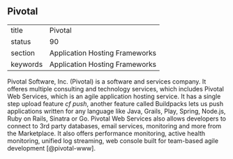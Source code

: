 ## Pivotal


|          |                                |
| -------- | ------------------------------ |
| title    | Pivotal                        | 
| status   | 90                             |
| section  | Application Hosting Frameworks |
| keywords | Application Hosting Frameworks |



Pivotal Software, Inc. (Pivotal) is a software and services
company. It offeres multiple consulting and technology services, which
includes Pivotal Web Services, which is an agile application hosting
service. It has a single step upload feature *cf push*, another
feature called Buildpacks lets us push applications written for any
language like Java, Grails, Play, Spring, Node.js, Ruby on Rails,
Sinatra or Go. Pivotal Web Services also allows developers to connect
to 3rd party databases, email services, monitoring and more from the
Marketplace. It also offers performance monitoring, active health
monitoring, unified log streaming, web console built for team-based
agile development [@pivotal-www].


